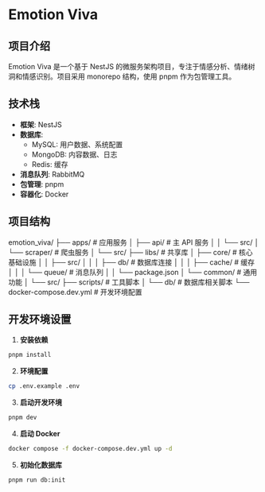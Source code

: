 # Emotion Viva

## 项目介绍

Emotion Viva 是一个基于 NestJS 的微服务架构项目，专注于情感分析、情绪树洞和情感识别。项目采用 monorepo 结构，使用 pnpm 作为包管理工具。

## 技术栈

- **框架**: NestJS
- **数据库**:
  - MySQL: 用户数据、系统配置
  - MongoDB: 内容数据、日志
  - Redis: 缓存
- **消息队列**: RabbitMQ
- **包管理**: pnpm
- **容器化**: Docker

## 项目结构

emotion_viva/
├── apps/ # 应用服务
│ ├── api/ # 主 API 服务
│ │ └── src/
│ └── scraper/ # 爬虫服务
│ └── src/
├── libs/ # 共享库
│ ├── core/ # 核心基础设施
│ │ ├── src/
│ │ │ ├── db/ # 数据库连接
│ │ │ ├── cache/ # 缓存
│ │ │ └── queue/ # 消息队列
│ │ └── package.json
│ └── common/ # 通用功能
│ └── src/
├── scripts/ # 工具脚本
│ └── db/ # 数据库相关脚本
└── docker-compose.dev.yml # 开发环境配置

## 开发环境设置

1. **安装依赖**

```bash
pnpm install
```

2. **环境配置**

```bash
cp .env.example .env
```

3. **启动开发环境**

```bash
pnpm dev
```

4. **启动 Docker**

```bash
docker compose -f docker-compose.dev.yml up -d
```

5. **初始化数据库**

```bash
pnpm run db:init
```
